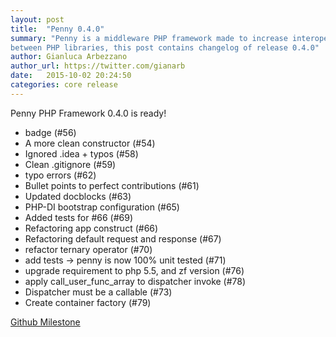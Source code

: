```yaml
---
layout: post
title:  "Penny 0.4.0"
summary: "Penny is a middleware PHP framework made to increase interoperability
between PHP libraries, this post contains changelog of release 0.4.0"
author: Gianluca Arbezzano
author_url: https://twitter.com/gianarb
date:   2015-10-02 20:24:50
categories: core release
---
```

Penny PHP Framework 0.4.0 is ready!

- badge (#56)
- A more clean constructor (#54)
- Ignored .idea + typos (#58)
- Clean .gitignore (#59)
- typo errors (#62)
- Bullet points to perfect contributions (#61)
- Updated docblocks (#63)
- PHP-DI bootstrap configuration (#65)
- Added tests for #66 (#69)
- Refactoring app construct (#66)
- Refactoring default request and response (#67)
- refactor ternary operator (#70)
- add tests -> penny is now 100% unit tested (#71)
- upgrade requirement to php 5.5, and zf version (#76)
- apply call_user_func_array to dispatcher invoke (#78)
- Dispatcher must be a callable (#73)
- Create container factory (#79)


[Github Milestone](https://github.com/pennyphp/penny/releases/tag/0.4.0)
